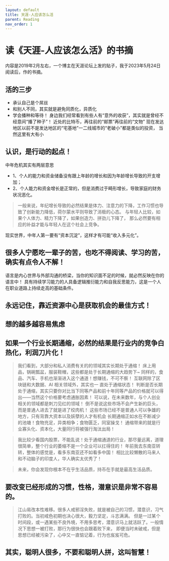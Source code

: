 ```yaml
---
layout: default
title: 天涯-人应该怎么活
parent: Reading
nav_order: 1
---
```


# 读《天涯-人应该怎么活》的书摘
内容是2019年2月左右，一个博主在天涯论坛上发的贴子，我于2023年5月24日阅读后，作的书摘。
## 活的三步
- 承认自己是个屌丝
- 和别人不同，其实就是避免同质化，异质化
- 学会播种和等待！
身边我们经常看到有些人有“意外的收获”，其实就是曾经不经意间“播了种子”！ 
近处的比特币，再往前的“邮票”再往前的“文物” 
现在发达地区以前不是发达地区的“宅基地”一二线城市的“老破小”都是类似的投资，
当然这里有大有小

## 认识，是行动的起点！

中年危机其实有两层意思
- 1、个人的能力和资金储备没有跟上年龄的增长和因为年龄增长导致的开支增加；
- 2、个人能力和资金增长是正常的，但是消费过于畸形增长，导致家庭的财务状况恶化。

> 一般来说，年纪增长导致的必然结果是体力、注意力的下降，工作习惯也导致了创新能力降低，荷尔蒙水平则导致了消极的心态。 
与年轻人比较，如果个人体力、精力下降了，如果创造力、拼劲儿下降了，
那么必然要有相应的补益才能与年轻人在这个社会上竞争。


现实世界，中年人第一要有“资本沉淀”，这样才有可能“收入多元化”。

## 很多人宁愿吃一辈子的苦，也吃不得阅读、学习的苦，确实有点令人不解！

语言是内心世界与外部沟通的桥梁，当你的知识面不足的时候，就必然反映在你的语言中！
具有持续学习能力的人具备逻辑推衍能力和自我反思能力，这是一个人在职业道路上持续走高的基础条件。

## 永远记住，靠近资源中心是获取机会的最佳方式！

## 想的越多越容易焦虑

## 如果一个行业长期通缩，必然的结果是行业内的竞争白热化，利润刀片化！

> 我们看到，大部分和私人消费有关的的领域其实长期处于通缩！ 床上用品，锅碗瓢盆，服装鞋帽，这些都是处于长期通缩的大趋势下~
同样的，食品、汽车、手机也渐渐进入这个通道！想赚钱，不可不察！ 互联网除了区块链和大数据、AI 相关领域外，其实也一 直处于通缩状态！ 
判断是否长期处于通缩，其实只要你对比当下同等产品和前十年同等产品的价格就可以得出——当然这个价格要考虑通胀因素！
可以说，在未来数年，与个人创业相关的领域都是刺刀见红的领域！ 倒不是说这些市场不会产生新的巨头，而是普通人进去了就是进了绞肉机！ 
这些市场已经不是普通人可以争雄的地方，只有背靠大资本以及妖孽的人才有机会
长期通缩正如水在不断减少的池塘！食物充足，异类相争；食物匮乏，同室操戈！ 通缩带来的就是行业寡头化、资本化，大量同行将被强行淘汰出局！

> 我比较少看国内股票，不能乱说！处于通缩通道的行业，那尽量远离，道理很简单，整个行业的萎缩不是一个企业可以扛得住的！
年前我去东南亚转转，整体的感觉是，看多东南亚还不如看多中国！ 相比比较懒散的马来人和不动脑子的印度人，华人确实太优秀了！


> 未来，你会发现你根本不在乎生活品质，持币在手就是最高生活品质。

## 要改变已经形成的习惯，性格，潜意识是非常不容易的。
> 江山易改本性难移。很多人戒邪淫失败，就是被自己的习惯，潜意识，习气打败的。当初戒色初期也决心很大，毅力坚定，斗志满满。
但是一过某个时间段，或一遇某些不良外境，不用多思考，潜意识马上就活跃了。一般情况下思想一被打败，那行为很快也会跟着败下来，
即便当时未破戒，但是思想已经被污染了，心中又一直惦记着，行为也岌岌可危。

## 其实，聪明人很多，不要和聪明人拼，这叫智慧！